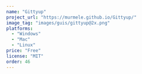 ```yaml
---
name: "Gittyup"
project_url: "https://murmele.github.io/Gittyup/"
image_tag: "images/guis/gittyup@2x.png"
platforms:
  - "Windows"
  - "Mac"
  - "Linux"
price: "Free"
license: "MIT"
order: 46
---
```

